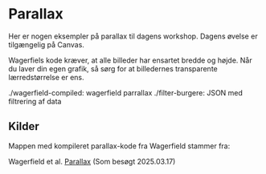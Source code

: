 # Parallax

Her er nogen eksempler på parallax til dagens workshop. Dagens øvelse er tilgængelig på Canvas.

Wagerfiels kode kræver, at alle billeder har ensartet bredde og højde. Når du laver din egen grafik, så sørg for at billedernes transparente lærredstørrelse er ens.

./wagerfield-compiled: wagerfield parrallax
./filter-burgere: JSON med filtrering af data

## Kilder

Mappen med kompileret parallax-kode fra Wagerfield stammer fra:

Wagerfield et al. [Parallax](https://github.com/wagerfield/parallax/releases) (Som besøgt 2025.03.17)